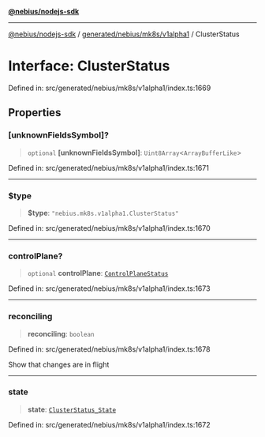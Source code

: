 [**@nebius/nodejs-sdk**](../../../../../README.md)

---

[@nebius/nodejs-sdk](../../../../../README.md) / [generated/nebius/mk8s/v1alpha1](../README.md) / ClusterStatus

# Interface: ClusterStatus

Defined in: src/generated/nebius/mk8s/v1alpha1/index.ts:1669

## Properties

### \[unknownFieldsSymbol\]?

> `optional` **\[unknownFieldsSymbol\]**: `Uint8Array`\<`ArrayBufferLike`\>

Defined in: src/generated/nebius/mk8s/v1alpha1/index.ts:1671

---

### $type

> **$type**: `"nebius.mk8s.v1alpha1.ClusterStatus"`

Defined in: src/generated/nebius/mk8s/v1alpha1/index.ts:1670

---

### controlPlane?

> `optional` **controlPlane**: [`ControlPlaneStatus`](ControlPlaneStatus.md)

Defined in: src/generated/nebius/mk8s/v1alpha1/index.ts:1673

---

### reconciling

> **reconciling**: `boolean`

Defined in: src/generated/nebius/mk8s/v1alpha1/index.ts:1678

Show that changes are in flight

---

### state

> **state**: [`ClusterStatus_State`](../type-aliases/ClusterStatus_State.md)

Defined in: src/generated/nebius/mk8s/v1alpha1/index.ts:1672
